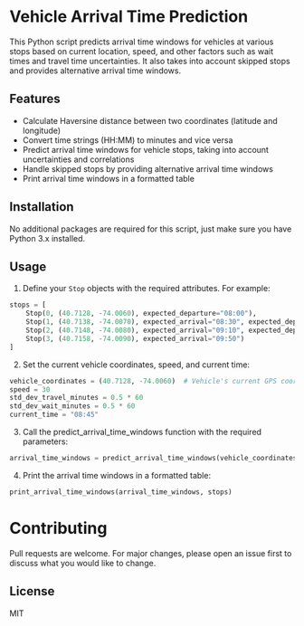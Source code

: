 # Vehicle Arrival Time Prediction

This Python script predicts arrival time windows for vehicles at various stops based on current location, speed, and other factors such as wait times and travel time uncertainties. It also takes into account skipped stops and provides alternative arrival time windows.

## Features

- Calculate Haversine distance between two coordinates (latitude and longitude)
- Convert time strings (HH:MM) to minutes and vice versa
- Predict arrival time windows for vehicle stops, taking into account uncertainties and correlations
- Handle skipped stops by providing alternative arrival time windows
- Print arrival time windows in a formatted table

## Installation

No additional packages are required for this script, just make sure you have Python 3.x installed.

## Usage

1. Define your `Stop` objects with the required attributes. For example:

```python
stops = [
    Stop(0, (40.7128, -74.0060), expected_departure="08:00"),
    Stop(1, (40.7138, -74.0070), expected_arrival="08:30", expected_departure="08:35", wait_time=5, skipped=True),
    Stop(2, (40.7148, -74.0080), expected_arrival="09:10", expected_departure="09:15", wait_time=5, actual_arrival="09:10", actual_departure="09:15"),
    Stop(3, (40.7158, -74.0090), expected_arrival="09:50")
]
```

2. Set the current vehicle coordinates, speed, and current time:
    
```python
vehicle_coordinates = (40.7128, -74.0060)  # Vehicle's current GPS coordinates (latitude, longitude)
speed = 30
std_dev_travel_minutes = 0.5 * 60
std_dev_wait_minutes = 0.5 * 60
current_time = "08:45"
```

3. Call the predict_arrival_time_windows function with the required parameters:

```python
arrival_time_windows = predict_arrival_time_windows(vehicle_coordinates, stops, current_time, speed, std_dev_travel_minutes, std_dev_wait_minutes)
```

4. Print the arrival time windows in a formatted table:

```python
print_arrival_time_windows(arrival_time_windows, stops)
```

# Contributing
Pull requests are welcome. For major changes, please open an issue first to discuss what you would like to change.

## License
MIT

